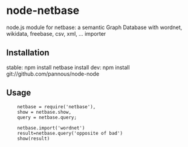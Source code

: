 # node-netbase
node.js module for netbase: a semantic Graph Database with wordnet, wikidata, freebase, csv, xml, ... importer


## Installation
stable:
npm install netbase
install dev:
npm install git://github.com/pannous/node-node

## Usage
```
    netbase = require('netbase'),
    show = netbase.show,
    query = netbase.query;
    
    netbase.import('wordnet')
    result=netbase.query('opposite of bad')
    show(result)
```
